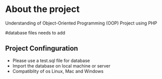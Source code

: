 <h1>About the project</h1>

<p>Understanding of Object-Oriented Programming (OOP) Project using PHP</p>

#database files needs to add

<h2>Project Confinguration</h2>

- Please use a test.sql file for database
- Import the database on local machine or server 
- Compatiblity of os Linux, Mac and Windows
